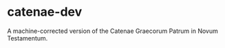 catenae-dev
===========

A machine-corrected version of the Catenae Graecorum Patrum in Novum Testamentum.
